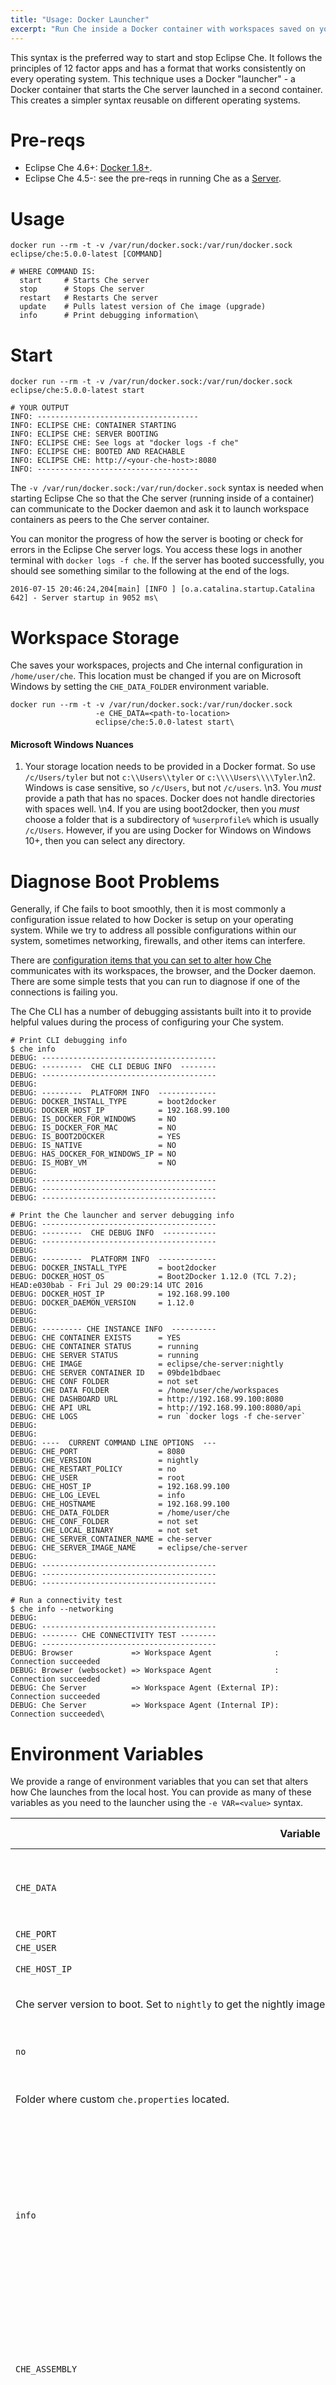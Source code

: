 ```yaml
---
title: "Usage: Docker Launcher"
excerpt: "Run Che inside a Docker container with workspaces saved on your host."
---
```

This syntax is the preferred way to start and stop Eclipse Che. It follows the principles of 12 factor apps and has a format that works consistently on every operating system. This technique uses a Docker "launcher" - a Docker container that starts the Che server launched in a second container. This creates a simpler syntax reusable on different operating systems.
# Pre-reqs  
* Eclipse Che 4.6+: [Docker 1.8+](https://www.docker.com/products/docker).
* Eclipse Che 4.5-: see the pre-reqs in running Che as a [Server](doc:usage-docker-server).
# Usage  

```shell  
docker run --rm -t -v /var/run/docker.sock:/var/run/docker.sock eclipse/che:5.0.0-latest [COMMAND]

# WHERE COMMAND IS:
  start     # Starts Che server
  stop      # Stops Che server
  restart   # Restarts Che server
  update    # Pulls latest version of Che image (upgrade)
  info      # Print debugging information\
```

# Start  

```shell  
docker run --rm -t -v /var/run/docker.sock:/var/run/docker.sock eclipse/che:5.0.0-latest start

# YOUR OUTPUT
INFO: ------------------------------------
INFO: ECLIPSE CHE: CONTAINER STARTING
INFO: ECLIPSE CHE: SERVER BOOTING
INFO: ECLIPSE CHE: See logs at "docker logs -f che"
INFO: ECLIPSE CHE: BOOTED AND REACHABLE
INFO: ECLIPSE CHE: http://<your-che-host>:8080
INFO: ------------------------------------
```
The `-v /var/run/docker.sock:/var/run/docker.sock` syntax is needed when starting Eclipse Che so that the Che server (running inside of a container) can communicate to the Docker daemon and ask it to launch workspace containers as peers to the Che server container.

You can monitor the progress of how the server is booting or check for errors in the Eclipse Che server logs. You access these logs in another terminal with `docker logs -f che`. If the server has booted successfully, you should see something similar to the following at the end of the logs.
```shell  
2016-07-15 20:46:24,204[main] [INFO ] [o.a.catalina.startup.Catalina 642] - Server startup in 9052 ms\
```

# Workspace Storage  
Che saves your workspaces, projects and Che internal configuration in `/home/user/che`. This location must be changed if you are on Microsoft Windows by setting the `CHE_DATA_FOLDER` environment variable.
```shell  
docker run --rm -t -v /var/run/docker.sock:/var/run/docker.sock 
                   -e CHE_DATA=<path-to-location>
                   eclipse/che:5.0.0-latest start\
```

#### Microsoft Windows Nuances
1. Your storage location needs to be provided in a Docker format. So use `/c/Users/tyler` but not `c:\\Users\\tyler` or `c:\\\\Users\\\\Tyler`.\n2. Windows is case sensitive, so `/c/Users`, but not `/c/users`. \n3. You *must* provide a path that has no spaces. Docker does not handle directories with spaces well. \n4. If you are using boot2docker, then you *must* choose a folder that is a subdirectory of `%userprofile%` which is usually `/c/Users`.  However, if you are using Docker for Windows on Windows 10+, then you can select any directory.  


# Diagnose Boot Problems  
Generally, if Che fails to boot smoothly, then it is most commonly a configuration issue related to how Docker is setup on your operating system. While we try to address all possible configurations within our system, sometimes networking, firewalls, and other items can interfere. 

There are [configuration items that you can set to alter how Che](doc:networking) communicates with its workspaces, the browser, and the Docker daemon. There are some simple tests that you can run to diagnose if one of the connections is failing you.

The Che CLI has a number of debugging assistants built into it to provide helpful values during the process of configuring your Che system.
```shell  
# Print CLI debugging info
$ che info
DEBUG: ---------------------------------------
DEBUG: ---------  CHE CLI DEBUG INFO  --------
DEBUG: ---------------------------------------
DEBUG:
DEBUG: ---------  PLATFORM INFO  -------------
DEBUG: DOCKER_INSTALL_TYPE       = boot2docker
DEBUG: DOCKER_HOST_IP            = 192.168.99.100
DEBUG: IS_DOCKER_FOR_WINDOWS     = NO
DEBUG: IS_DOCKER_FOR_MAC         = NO
DEBUG: IS_BOOT2DOCKER            = YES
DEBUG: IS_NATIVE                 = NO
DEBUG: HAS_DOCKER_FOR_WINDOWS_IP = NO
DEBUG: IS_MOBY_VM                = NO
DEBUG:
DEBUG: ---------------------------------------
DEBUG: ---------------------------------------
DEBUG: ---------------------------------------

# Print the Che launcher and server debugging info
DEBUG: ---------------------------------------
DEBUG: ---------  CHE DEBUG INFO  ------------
DEBUG: ---------------------------------------
DEBUG:
DEBUG: ---------  PLATFORM INFO  -------------
DEBUG: DOCKER_INSTALL_TYPE       = boot2docker
DEBUG: DOCKER_HOST_OS            = Boot2Docker 1.12.0 (TCL 7.2); HEAD:e030bab - Fri Jul 29 00:29:14 UTC 2016
DEBUG: DOCKER_HOST_IP            = 192.168.99.100
DEBUG: DOCKER_DAEMON_VERSION     = 1.12.0
DEBUG:
DEBUG:
DEBUG: --------- CHE INSTANCE INFO  ----------
DEBUG: CHE CONTAINER EXISTS      = YES
DEBUG: CHE CONTAINER STATUS      = running
DEBUG: CHE SERVER STATUS         = running
DEBUG: CHE IMAGE                 = eclipse/che-server:nightly
DEBUG: CHE SERVER CONTAINER ID   = 09bde1bdbaec
DEBUG: CHE CONF FOLDER           = not set
DEBUG: CHE DATA FOLDER           = /home/user/che/workspaces
DEBUG: CHE DASHBOARD URL         = http://192.168.99.100:8080
DEBUG: CHE API URL               = http://192.168.99.100:8080/api
DEBUG: CHE LOGS                  = run `docker logs -f che-server`
DEBUG:
DEBUG:
DEBUG: ----  CURRENT COMMAND LINE OPTIONS  ---
DEBUG: CHE_PORT                  = 8080
DEBUG: CHE_VERSION               = nightly
DEBUG: CHE_RESTART_POLICY        = no
DEBUG: CHE_USER                  = root
DEBUG: CHE_HOST_IP               = 192.168.99.100
DEBUG: CHE_LOG_LEVEL             = info
DEBUG: CHE_HOSTNAME              = 192.168.99.100
DEBUG: CHE_DATA_FOLDER           = /home/user/che
DEBUG: CHE_CONF_FOLDER           = not set
DEBUG: CHE_LOCAL_BINARY          = not set
DEBUG: CHE_SERVER_CONTAINER_NAME = che-server
DEBUG: CHE_SERVER_IMAGE_NAME     = eclipse/che-server
DEBUG:
DEBUG: ---------------------------------------
DEBUG: ---------------------------------------
DEBUG: ---------------------------------------

# Run a connectivity test
$ che info --networking
DEBUG:
DEBUG: ---------------------------------------
DEBUG: -------- CHE CONNECTIVITY TEST --------
DEBUG: ---------------------------------------
DEBUG: Browser             => Workspace Agent              : Connection succeeded
DEBUG: Browser (websocket) => Workspace Agent              : Connection succeeded
DEBUG: Che Server          => Workspace Agent (External IP): Connection succeeded
DEBUG: Che Server          => Workspace Agent (Internal IP): Connection succeeded\
```

# Environment Variables  
We provide a range of environment variables that you can set that alters how Che launches from the local host. You can provide as many of these variables as you need to the launcher using the `-e VAR=<value>` syntax.

| Variable   | Description   | Default Values>>>>>>>>>>>   
| --- | --- | --- 
| `CHE_DATA`   | Folder where user workspaces and Che preferences are saved.   | `/home/user/che`   
| `CHE_PORT`   | `CHE_VERSION`   | `CHE_RESTART_POLICY`   
| `CHE_USER`   | `CHE_CONF_FOLDER`   | `CHE_LOG_LEVEL`   
| `CHE_HOST_IP`   | External port of Che server.   | `8080`   
| Che server version to boot. Set to `nightly` to get the nightly images and builds of Che.   | `latest`   | Che server restart policy if exited. See [Docker restart policies](https://docs.docker.com/engine/reference/commandline/run/#/restart-policies-restart) for all options.   
| `no`   | User ID of the Che server within its container.   | `root`   
| Folder where custom `che.properties` located.   | null   | Logging level of output for Che server. Can be `debug` or `info`.   
| `info`   | IP address Che server will bind to. Used by browsers to contact workspaces. You must set this IP address if you want to bind the Che server to an external IP address that is not the same as Docker's.   | The IP address set to the Docker host.   
| `CHE_ASSEMBLY`   | The path to a Che assembly that is on your host to be used instead of the binary contained within the `che-server` image.   | `/home/user/che`   
| `CHE_HOSTNAME`   | External hostname of Che server. Only need to set if admin is managing over hostname.   | Varies by OS, but is typically `localhost`.   
| `CHE_LAUNCHER_IMAGE_NAME`\n`CHE_SERVER_IMAGE_NAME`\n`CHE_FILE_IMAGE_NAME`\n`CHE_MOUNT_IMAGE_NAME`\n`CHE_TEST_IMAGE_NAME`\n `CHE_SERVER_CONTAINER_NAME`   | Che uses various Docker images as utilities. Each image provides a different capability and is when launched as a container, given a container name. You can change the image names if you want to use one that you have built locally, or change the name of containers in case you want to launch multiple instances of the same image using different container names. Also consider using the Che CLI profile capability to manage different sets of environment values to run multiple instances of Che with different containers and images.   | `eclipse/che`\n`eclipse/che-server`\n`eclipse/che-file`\n`eclipse/che-mount`\n`eclipse/che-test`\n`che-server`   

Starting in 4.7, you can also define any property typically loaded from `che.properties` using an environment variable. `che.properties` is an internal configuration file that defines advanced ways that Che will configure itself. If an override is not provided by a user, [then Che loads the default file](https://raw.githubusercontent.com/eclipse/che/master/assembly/assembly-wsmaster-war/src/main/webapp/WEB-INF/classes/codenvy/che.properties). There are dozens of additional configuration parameters available. You can change the default value of a property by passing in a variable that matches the name of the property replacing `.` with `_`.  For example, you can pass `-e CHE_WORKSPACE_STORAGE=<value>` to override the location where workspaces are stored.
# Versions and Nightly Builds  
You can specify the version of Eclipse Che you want launched by providing a tag to the `che-launcher` image name. We parse that tag and will invoke a matching `che-server` image with the same label. If you would like the Che server image to be a different version than the launcher, use the `CHE_VERSION` environment variable.
```text  
# Run the nightly version of the launcher and Che server
docker run --rm -t -v /var/run/docker.sock:/var/run/docker.sock \
           eclipse/che-launcher:nightly start

# Run the latest launcher and the 4.7.2 Che server
docker run --rm -t -v /var/run/docker.sock:/var/run/docker.sock \
           -e CHE_VERSION=4.7.2 \
           eclipse/che start\
```

# Local Eclipse Che Binaries  

You can have the launcher use Eclipse Che binaries that you have on your local host instead of those within the Che image that you select. This is useful for extension developers that are building local assemblies and would like to use the launcher to execute their custom Che build. 

Inform Che of the local directory where your binaries are stored and the Che image will use those.
```text  
# If your local assembly is located at /home/assembly:
docker run --rm -v /var/run/docker.sock:/var/run/docker.sock \
           -e CHE_ASSEMBLY=path_to_che_sources/assembly/assembly-main/target/eclipse-che-<version>/eclipse-che-<version> \          
           eclipse/che start\
```

# Add Custom Eclipse Che Properties  
There are many customizations you can make to the Che server by altering the `che.properties` file. 
```shell  
# Save your custom che.properties in any local folder
/etc/che/che.properties

# Start che notifying the launcher of the custom properties
docker run --rm -t -v /var/run/docker.sock:/var/run/docker.sock \
           -e CHE_CONF_FOLDER=/etc/che \
           eclipse/che:5.0.0-latest start\
```
You can get a template of the latest version of the `che.properties` [file from here](https://github.com/eclipse/che/blob/master/assembly/assembly-wsmaster-war/src/main/webapp/WEB-INF/classes/codenvy/che.properties). You can get the default `che.properties` file for older versions by changing the tag selector in GitHub.

In the `che-server` container launched by the `che-launcher`, the Eclipse Che server loads default properties from `/tomcat/webapps/wsmaster/WEB-INF/classes/codenvy/che.properties`. The Che server overrides those values with `.properties` files that you provide. 

System properties and environment variables may be used in `.properties` files in the form `${name}`. For example:
```json  
# If java.io.tmpdir is Java property with value "/tmp" then "/tmp/my-index" is result
index.dir=${java.io.tmpdir}/my-index

# che.home is set as a system property when Che starts
data.dir=${che.home}/conf
```

# Under The Hood  
The Eclipse Che launcher is a Docker container which launches the Che server container. When you run the launcher container, the container executes a script that gathers information about your environment and then uses that information to launch the Che server container. 

You can bypass the Che launcher and run the Che server container directly. Note that to run this container directly you must replace the environment variables with your own values. For additional information on running Che server container directly refer to [Usage: Docker Server](https://eclipse-che.readme.io/docs/usage-docker-server).
```shell  
docker run -d --name "${CHE_SERVER_CONTAINER_NAME}" \
    -v /var/run/docker.sock:/var/run/docker.sock \
    -v /home/user/che/lib:/home/user/che/lib-copy \
    ${CHE_LOCAL_BINARY_ARGS} \
    -p "${CHE_PORT}":8080 \
    --restart="${CHE_RESTART_POLICY}" \
    --user="${CHE_USER}" \
    ${CHE_CONF_ARGS} \
    ${CHE_STORAGE_ARGS} \
    "${CHE_SERVER_IMAGE_NAME}":"${CHE_VERSION}" \
                --remote:"${CHE_HOST_IP}" \
                -s:uid \
                -s:client \
                ${CHE_DEBUG_OPTION} \
                run > /dev/null
```

# Docker Unix Socket Mounting vs TCP Mode  
The `-v /var/run/docker.sock:/var/run/docker.sock` syntax is for mounting a Unix socket to allow processes within the container to reach the Docker daemon.

However, peculiarities of file systems and permissions may make it impossible to invoke Docker processes from inside a container. If this happens, the Che startup scripts will print an error about not being able to reach the Docker daemon with guidance on how to resolve the issue.

An alternative solution is to have Docker listen to both TCP and Unix sockets. On the host running the Docker daemon:
```text  
# Set this environment variable and restart the Docker daemon
DOCKER_OPTS=" -H tcp://0.0.0.0:2375 -H unix:///var/run/docker.sock"

# Verify that the Docker API is responding at:
http://<docker-ip>:2375/containers/json
```
Having verified that your Docker daemon is listening, run the Che container with the with `DOCKER_HOST` environment variable set to the IP address of `docker0` or `eth0` network interface. If `docker0` is running on 1.1.1.1 then:
```shell  
docker run --rm -t -v /var/run/docker.sock:/var/run/docker.sock \
           -e DOCKER_HOST=tcp://1.1.1.1:2375 \
          eclipse/che:5.0.0-latest start\
```

# Websockets  
Eclipse Che heavily relies on WebSocket communications. When a browser client connects to a workspace, it connects to it through WebSockets. Inside the workspace, the workspace agent also uses WebSockets to connect back to the Che server.

